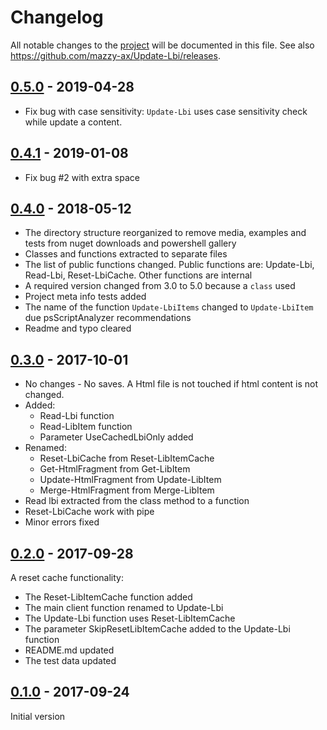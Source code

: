 # Changelog

All notable changes to the [project](https://github.com/mazzy-ax/Update-Lbi) will be documented in this file. See also <https://github.com/mazzy-ax/Update-Lbi/releases>.

## [0.5.0](https://github.com/mazzy-ax/Update-Lbi/compare/v0.4.1...v0.5.0) - 2019-04-28

* Fix bug with case sensitivity: `Update-Lbi` uses case sensitivity check while update a content.

## [0.4.1](https://github.com/mazzy-ax/Update-Lbi/compare/v0.4.0...v0.4.1) - 2019-01-08

* Fix bug #2 with extra space

## [0.4.0](https://github.com/mazzy-ax/Update-Lbi/compare/v0.3.0...v0.4.0) - 2018-05-12

* The directory structure reorganized to remove media, examples and tests from nuget downloads and powershell gallery
* Classes and functions extracted to separate files
* The list of public functions changed. Public functions are: Update-Lbi, Read-Lbi, Reset-LbiCache. Other functions are internal
* A required version changed from 3.0 to 5.0 because a `class` used
* Project meta info tests added
* The name of the function `Update-LbiItems` changed to `Update-LbiItem` due psScriptAnalyzer recommendations
* Readme and typo cleared

## [0.3.0] - 2017-10-01

* No changes - No saves. A Html file is not touched if html content is not changed.
* Added:
  * Read-Lbi function
  * Read-LibItem function
  * Parameter UseCachedLbiOnly added
* Renamed:
  * Reset-LbiCache from Reset-LibItemCache
  * Get-HtmlFragment from Get-LibItem
  * Update-HtmlFragment from Update-LibItem
  * Merge-HtmlFragment from Merge-LibItem
* Read lbi extracted from the class method to a function
* Reset-LbiCache work with pipe
* Minor errors fixed

## [0.2.0] - 2017-09-28

A reset cache functionality:

* The Reset-LibItemCache function added
* The main client function renamed to Update-Lbi
* The Update-Lbi function uses Reset-LibItemCache
* The parameter SkipResetLibItemCache added to the Update-Lbi function
* README.md updated
* The test data updated

## [0.1.0] - 2017-09-24

Initial version

[0.3.0]: https://github.com/mazzy-ax/Update-Lbi/compare/v0.2.0...v0.3.0
[0.2.0]: https://github.com/mazzy-ax/Update-Lbi/compare/v0.1.0...v0.2.0
[0.1.0]: https://github.com/mazzy-ax/Update-Lbi/compare/v0.1.0...v0.1.0
